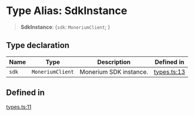 # Type Alias: SdkInstance

> **SdkInstance**: \{`sdk`: `MoneriumClient`; \}

## Type declaration

| Name | Type | Description | Defined in |
| ------ | ------ | ------ | ------ |
| `sdk` | `MoneriumClient` | Monerium SDK instance. | [types.ts:13](https://github.com/monerium/js-monorepo/blob/main/packages/sdk-react-provider/src/lib/types.ts#L13) |

## Defined in

[types.ts:11](https://github.com/monerium/js-monorepo/blob/main/packages/sdk-react-provider/src/lib/types.ts#L11)
